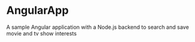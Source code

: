 # AngularApp
A sample Angular application with a Node.js backend to search and save movie and tv show interests
